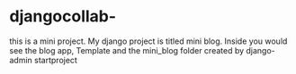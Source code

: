 # djangocollab-
this is a mini project. My django project is titled mini blog. Inside you would see the blog app, Template and the mini_blog folder created by django-admin startproject

